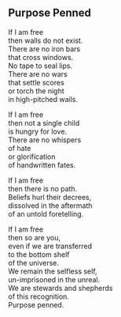 Purpose Penned  
--------------  

If I am free  
then walls do not exist.  
There are no iron bars  
that cross windows.  
No tape to seal lips.  
There are no wars  
that settle scores  
or torch the night  
in high-pitched wails.  

If I am free  
then not a single child  
is hungry for love.  
There are no whispers  
of hate  
or glorification  
of handwritten fates.  

If I am free  
then there is no path.  
Beliefs hurl their decrees,  
dissolved in the aftermath  
of an untold foretelling.  

If I am free  
then so are you,  
even if we are transferred  
to the bottom shelf  
of the universe.  
We remain the selfless self,  
un-imprisoned in the unreal.  
We are stewards and shepherds  
of this recognition.  
Purpose penned.  